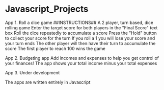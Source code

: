 # Javascript_Projects

App 1. Roll a dice game
##INSTRUCTIONS##
A 2 player, turn based, dice rolling game
Enter the target score for both players in the "Final Score" text box
Roll the dice repeatedly to accumulate a score
Press the "Hold" button to collect your score for the turn
If you roll a 1 you will lose your score and your turn ends
The other player will then have their turn to accumulate the score
The first player to reach 100 wins the game

App 2. Budgeting app
Add incomes and expenses to help you get control of your finances!
The app shows your total income minus your total expenses

App 3. Under development

The apps are written entirely in Javascript
